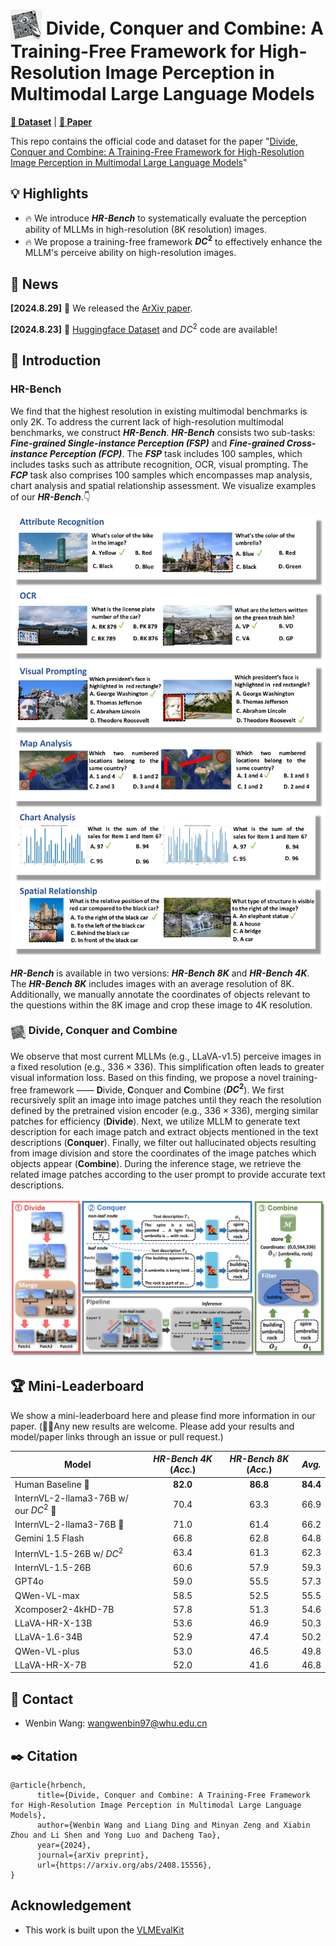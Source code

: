 # <img src="resources/logo.webp" style="vertical-align: -10px;" :height="50px" width="50px"> Divide, Conquer and Combine: A Training-Free Framework for High-Resolution Image Perception in Multimodal Large Language Models

[**🤗 Dataset**](https://huggingface.co/datasets/DreamMr/HR-Bench) | [**📖 Paper**](http://arxiv.org/abs/2408.15556)

This repo contains the official code and dataset for the paper "[Divide, Conquer and Combine: A Training-Free Framework for High-Resolution Image Perception in Multimodal Large Language Models](http://arxiv.org/abs/2408.15556)"

## 💡 Highlights
- 🔥 We introduce **_HR-Bench_** to systematically evaluate the perception ability of MLLMs in high-resolution (8K resolution) images.
- 🔥 We propose a training-free framework **$DC^2$** to effectively enhance the MLLM's perceive ability on high-resolution images.

## 📜 News

**[2024.8.29]** 🚀 We released the [ArXiv paper](http://arxiv.org/abs/2408.15556).

**[2024.8.23]** 🚀 [Huggingface Dataset](https://huggingface.co/datasets/DreamMr/HR-Bench) and $DC^2$ code are available!


## 👀 Introduction

### **HR-Bench**

We find that the highest resolution in existing multimodal benchmarks is only 2K. To address the current lack of high-resolution multimodal benchmarks, we construct **_HR-Bench_**. **_HR-Bench_** consists two sub-tasks: **_Fine-grained Single-instance Perception (FSP)_** and **_Fine-grained Cross-instance Perception (FCP)_**. The **_FSP_** task includes 100 samples, which includes tasks such as attribute recognition, OCR, visual prompting. The **_FCP_** task also comprises 100 samples which encompasses map analysis, chart analysis and spatial relationship assessment. We visualize examples of our **_HR-Bench_**.👇

<img src="resources/case_study_dataset_13.png">


**_HR-Bench_** is available in two versions: **_HR-Bench 8K_** and **_HR-Bench 4K_**. The **_HR-Bench 8K_** includes images with an average resolution of 8K. Additionally, we manually annotate the coordinates of objects relevant to the questions within the 8K image and crop these image to 4K resolution.

### <img src="resources/logo.webp" style="vertical-align: -10px;" :height="25px" width="25px">  Divide, Conquer and Combine

We observe that most current MLLMs (e.g., LLaVA-v1.5) perceive images in a fixed resolution (e.g., $336\times336$). This simplification often leads to greater visual information loss. Based on this finding, we propose a novel training-free framework —— **D**ivide, **C**onquer and **C**ombine (**$DC^2$**). We  first recursively split an image into image patches until they reach the resolution defined by the pretrained vision encoder (e.g., $336\times 336$), merging similar patches for efficiency (**Divide**). Next, we utilize MLLM to generate text description for each image patch and extract objects mentioned in the text descriptions (**Conquer**). Finally, we filter out hallucinated objects resulting from image division and store the coordinates of the image patches which objects appear (**Combine**). During the inference stage, we retrieve the related image patches according to the user prompt to provide accurate text descriptions.

<img src="resources/framework_version_8.png">

## 🏆 Mini-Leaderboard

We show a mini-leaderboard here and please find more information in our paper. (👏🏻Any new results are welcome. Please add your results and model/paper links through an issue or pull request.)

| Model | **_HR-Bench 4K_** (**_Acc._**) | **_HR-Bench 8K_** (**_Acc._**) | **_Avg._** |
|-------|:--------:|:--------:|:-------:|
|Human Baseline 🥇 | **82.0** | **86.8** | **84.4** |
|InternVL-2-llama3-76B w/ our $DC^2$ 🥈 | 70.4 | 63.3 | 66.9 |
|InternVL-2-llama3-76B 🥉 | 71.0 | 61.4 | 66.2 |
|Gemini 1.5 Flash | 66.8 | 62.8 | 64.8 |
|InternVL-1.5-26B w/ $DC^2$ | 63.4 | 61.3 | 62.3 |
|InternVL-1.5-26B | 60.6 | 57.9 | 59.3 |
|GPT4o | 59.0 | 55.5 | 57.3 |
|QWen-VL-max | 58.5 | 52.5 | 55.5 |
|Xcomposer2-4kHD-7B | 57.8 | 51.3 | 54.6 |
|LLaVA-HR-X-13B | 53.6 | 46.9 | 50.3 |
|LLaVA-1.6-34B | 52.9 | 47.4 | 50.2 |
|QWen-VL-plus | 53.0 | 46.5 | 49.8 |
|LLaVA-HR-X-7B | 52.0 | 41.6 | 46.8 |


## 📧 Contact
- Wenbin Wang: wangwenbin97@whu.edu.cn 

## ✒️ Citation
```
@article{hrbench,
      title={Divide, Conquer and Combine: A Training-Free Framework for High-Resolution Image Perception in Multimodal Large Language Models}, 
      author={Wenbin Wang and Liang Ding and Minyan Zeng and Xiabin Zhou and Li Shen and Yong Luo and Dacheng Tao},
      year={2024},
      journal={arXiv preprint},
      url={https://arxiv.org/abs/2408.15556}, 
}
```

## Acknowledgement
- This work is built upon the [VLMEvalKit](https://github.com/open-compass/VLMEvalKit)
